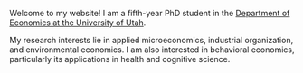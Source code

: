 Welcome to my website!
I am a fifth-year PhD student in the [Department of Economics at the University of Utah](https://www.econ.utah.edu/).

My research interests lie in applied microeconomics, industrial organization, and environmental economics. I am also interested in behavioral economics, particularly its applications in health and cognitive science.



